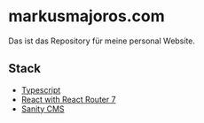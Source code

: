 # markusmajoros.com

Das ist das Repository für meine personal Website.

## Stack

- [Typescript](https://www.typescriptlang.org/)
- [React with React Router 7](https://reactrouter.com/)
- [Sanity CMS](https://www.sanity.io/)
